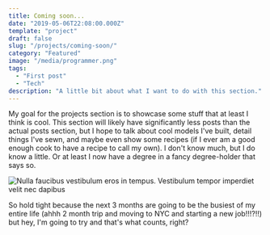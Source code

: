 ```yaml
---
title: Coming soon...
date: "2019-05-06T22:08:00.000Z"
template: "project"
draft: false
slug: "/projects/coming-soon/"
category: "Featured"
image: "/media/programmer.png"
tags:
  - "First post"
  - "Tech"
description: "A little bit about what I want to do with this section."
---
```


My goal for the projects section is to showcase some stuff that at least I think is cool. This section will likely have significantly less posts than the actual posts section, but I hope to talk about cool models I've built, detail things I've sewn, and maybe even show some recipes (if I ever am a good enough cook to have a recipe to call my own). I don't know much, but I do know a little. Or at least I now have a degree in a fancy degree-holder that says so.

![Nulla faucibus vestibulum eros in tempus. Vestibulum tempor imperdiet velit nec dapibus](/media/404.png)

So hold tight because the next 3 months are going to be the busiest of my entire life (ahhh 2 month trip and moving to NYC and starting a new job!!!?!!) but hey, I'm going to try and that's what counts, right?
